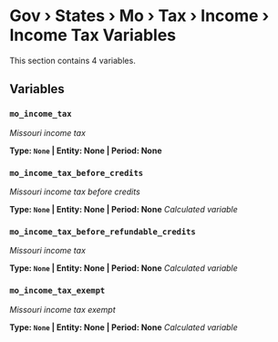 # Gov › States › Mo › Tax › Income › Income Tax Variables

This section contains 4 variables.

## Variables

### `mo_income_tax`
*Missouri income tax*

**Type: `None` | Entity: None | Period: None**

### `mo_income_tax_before_credits`
*Missouri income tax before credits*

**Type: `None` | Entity: None | Period: None**
*Calculated variable*

### `mo_income_tax_before_refundable_credits`
*Missouri income tax*

**Type: `None` | Entity: None | Period: None**
*Calculated variable*

### `mo_income_tax_exempt`
*Missouri income tax exempt*

**Type: `None` | Entity: None | Period: None**
*Calculated variable*
